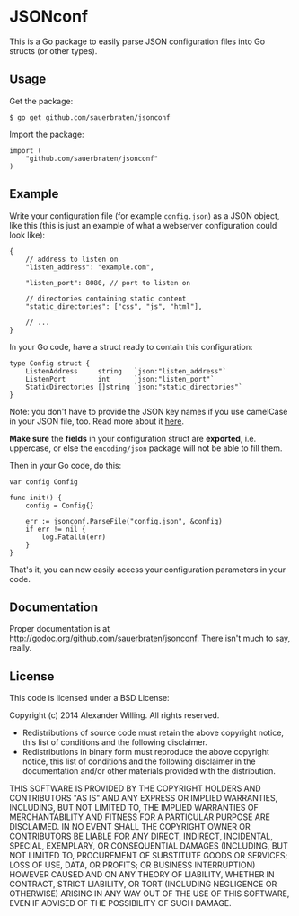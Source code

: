 # JSONconf

This is a Go package to easily parse JSON configuration files into Go structs (or other types).

## Usage

Get the package:

	$ go get github.com/sauerbraten/jsonconf

Import the package:

	import (
		"github.com/sauerbraten/jsonconf"
	)

## Example

Write your configuration file (for example `config.json`) as a JSON object, like this (this is just an example of what a webserver configuration could look like):

	{
		// address to listen on
		"listen_address": "example.com",

		"listen_port": 8080, // port to listen on

		// directories containing static content
		"static_directories": ["css", "js", "html"],

		// ...
	}

In your Go code, have a struct ready to contain this configuration:

	type Config struct {
		ListenAddress     string   `json:"listen_address"`
		ListenPort        int      `json:"listen_port"`
		StaticDirectories []string `json:"static_directories"`
	}

Note: you don't have to provide the JSON key names if you use camelCase in your JSON file, too. Read more about it [here](http://golang.org/pkg/encoding/json/#Marshal).

**Make sure** the **fields** in your configuration struct are **exported**, i.e. uppercase, or else the `encoding/json` package will not be able to fill them.

Then in your Go code, do this:

	var config Config

	func init() {
		config = Config{}

		err := jsonconf.ParseFile("config.json", &config)
		if err != nil {
			log.Fatalln(err)
		}
	}

That's it, you can now easily access your configuration parameters in your code.

## Documentation

Proper documentation is at http://godoc.org/github.com/sauerbraten/jsonconf. There isn't much to say, really.

## License

This code is licensed under a BSD License:

Copyright (c) 2014 Alexander Willing. All rights reserved.

- Redistributions of source code must retain the above copyright notice, this list of conditions and the following disclaimer.
- Redistributions in binary form must reproduce the above copyright notice, this list of conditions and the following disclaimer in the documentation and/or other materials provided with the distribution.

THIS SOFTWARE IS PROVIDED BY THE COPYRIGHT HOLDERS AND CONTRIBUTORS "AS IS" AND ANY EXPRESS OR IMPLIED WARRANTIES, INCLUDING, BUT NOT LIMITED TO, THE IMPLIED WARRANTIES OF MERCHANTABILITY AND FITNESS FOR A PARTICULAR PURPOSE ARE DISCLAIMED. IN NO EVENT SHALL THE COPYRIGHT OWNER OR CONTRIBUTORS BE LIABLE FOR ANY DIRECT, INDIRECT, INCIDENTAL, SPECIAL, EXEMPLARY, OR CONSEQUENTIAL DAMAGES (INCLUDING, BUT NOT LIMITED TO, PROCUREMENT OF SUBSTITUTE GOODS OR SERVICES; LOSS OF USE, DATA, OR PROFITS; OR BUSINESS INTERRUPTION) HOWEVER CAUSED AND ON ANY THEORY OF LIABILITY, WHETHER IN CONTRACT, STRICT LIABILITY, OR TORT (INCLUDING NEGLIGENCE OR OTHERWISE) ARISING IN ANY WAY OUT OF THE USE OF THIS SOFTWARE, EVEN IF ADVISED OF THE POSSIBILITY OF SUCH DAMAGE.